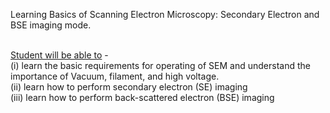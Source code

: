 Learning Basics of Scanning Electron Microscopy: Secondary Electron and BSE imaging mode.<br><br>

<u>Student will be able to</u> -<br>
(i)	learn the basic requirements for operating of SEM and understand the importance of Vacuum, filament, and high voltage.<br>
(ii)	learn how to perform secondary electron (SE) imaging<br>
(iii)	learn how to perform back-scattered electron (BSE) imaging

